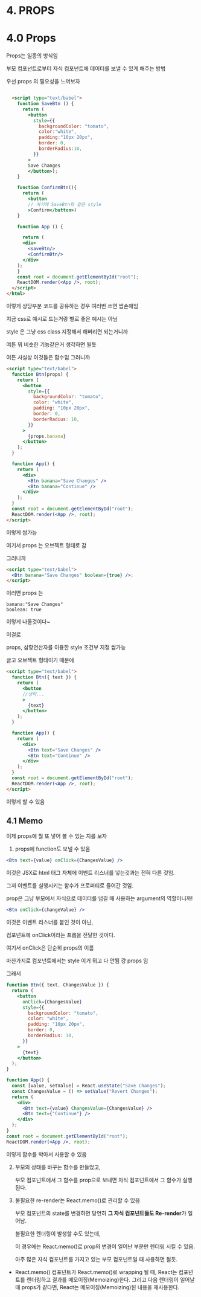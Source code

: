 # 4. PROPS

# 4.0 Props

Props는 일종의 방식임

부모 컴포넌트로부터 자식 컴포넌트에 데이터를 보낼 수 있게 해주는 방법

우선 props 의 필요성을 느껴보자

```html

  <script type="text/babel">
    function SaveBtn () {
      return (
        <button
          style={{
            backgroundColor: "tomato",
            color:"white",
            padding:"10px 20px",
            border: 0,
            borderRadius:10,
          }}
        >
        Save Changes
        </button>);
    }

    function ConfirmBtn(){
      return (
        <button
        // 여기에 SaveBtn와 같은 style
        >Confirm</button>)
    }

    function App () {

      return (
      <div>
        <saveBtn/>
        <ConfirmBtn/>
      </div>
    );
    }
    const root = document.getElementById("root");
    ReactDOM.render(<App />, root);
  </script>
</html>
```

이렇게 상당부분 코드를 공유하는 경우 여러번 쓰면 쌉손해임

지금 css로 예시로 드는거랑 별로 좋은 예시는 아님

style 은 그냥 css class 지정해서 해버리면 되는거니까

여튼 뭐 비슷한 기능같은거 생각하면 될듯

여든 사실상 이것들은 함수임 그러니까

```html
<script type="text/babel">
  function Btn(props) {
    return (
      <button
        style={{
          backgroundColor: "tomato",
          color: "white",
          padding: "10px 20px",
          border: 0,
          borderRadius: 10,
        }}
      >
        {props.banana}
      </button>
    );
  }

  function App() {
    return (
      <div>
        <Btn banana="Save Changes" />
        <Btn banana="Continue" />
      </div>
    );
  }
  const root = document.getElementById("root");
  ReactDOM.render(<App />, root);
</script>
```

이렇게 쌉가능

여기서 props 는 오브젝트 형태로 감

그러니까

```html
<script type="text/babel">
  <Btn banana="Save Changes" boolean={true} />;
</script>
```

이러면 props 는

```
banana:"Save Changes"
boolean: true
```

이렇게 나올것이다~

이걸로

props, 삼항연산자를 이용한 style 조건부 지정 쌉가능

글고 오브젝트 형태이기 때문에

```html
<script type="text/babel">
  function Btn({ text }) {
    return (
      <button
      //생략...
      >
        {text}
      </button>
    );
  }

  function App() {
    return (
      <div>
        <Btn text="Save Changes" />
        <Btn text="Continue" />
      </div>
    );
  }
  const root = document.getElementById("root");
  ReactDOM.render(<App />, root);
</script>
```

이렇게 할 수 있음

## 4.1 Memo

이제 props에 뭘 또 넣어 볼 수 있는 지를 보자

1. props에 function도 보낼 수 있음

```jsx
<Btn text={value} onClick={ChangesValue} />
```

이것은 JSX로 html 태그 자체에 이벤트 리스너를 넣는것과는 전혀 다른 것임.

그저 이벤트를 실행시키는 함수가 프로퍼티로 들어간 것임.

prop은 그냥 부모에서 자식으로 데이터를 넘길 때 사용하는 argument의 역할이니까!

```jsx
<Btn onClick={changeValue} />
```

이것은 이벤트 리스너를 붙인 것이 아닌,

컴포넌트에 onClick이라는 프롭을 전달한 것이다.

여기서 onClick은 단순히 props의 이름

마찬가지로 컴포넌트에서는 style 이거 뭐고 다 안됨 걍 props 임

그래서

```jsx
function Btn({ text, ChangesValue }) {
  return (
    <button
      onClick={ChangesValue}
      style={{
        backgroundColor: "tomato",
        color: "white",
        padding: "10px 20px",
        border: 0,
        borderRadius: 10,
      }}
    >
      {text}
    </button>
  );
}

function App() {
  const [value, setValue] = React.useState("Save Changes");
  const ChangesValue = () => setValue("Revert Changes");
  return (
    <div>
      <Btn text={value} ChangesValue={ChangesValue} />
      <Btn text={"Continue"} />
    </div>
  );
}
const root = document.getElementById("root");
ReactDOM.render(<App />, root);
```

이렇게 함수를 박아서 사용할 수 있음

2. 부모의 상태를 바꾸는 함수를 만들었고,

   부모 컴포넌트에서 그 함수를 prop으로 보내면 자식 컴포넌트에서 그 함수가 실행된다.

3. 불필요한 re-render는 React.memo()로 관리할 수 있음

   부모 컴포넌트의 state를 변경하면 당연히 **그 자식 컴포넌트들도 Re-render**가 일어남.

   불필요한 렌더링이 발생할 수도 있는데,

   이 경우에는 React.memo()로 prop의 변경이 일어난 부분만 렌더링 시킬 수 있음.

   아주 많은 자식 컴포넌트를 가지고 있는 부모 컴포넌트일 때 사용하면 될듯.

- React.memo()
  컴포넌트가 React.memo()로 wrapping 될 때, React는 컴포넌트를 렌더링하고 결과를 메모이징(Memoizing)한다. 그리고 다음 렌더링이 일어날 때 props가 같다면, React는 메모이징(Memoizing)된 내용을 재사용한다.

```

```
